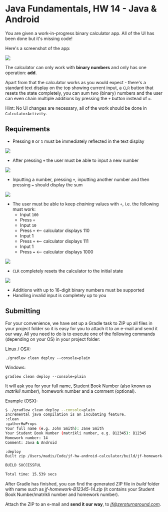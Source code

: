 # Java Fundamentals, HW 14 - Java & Android

You are given a work-in-progress binary calculator app. All of the UI has been done but it's missing code!

Here's a screenshot of the app:

![](calculator.png)

The calculator can only work with **binary numbers** and only has one operation: **add**.

Apart from that the calculator works as you would expect - there's a standard text display on the top
showing current input, a `CLR` button that resets the state completely, you can sum two (binary) numbers
and the user can even chain multiple additions by pressing the `+` button instead of `=`.

Hint: No UI changes are necessary, all of the work should be done in `CalculatorActivity`.

## Requirements

* Pressing `0` or `1` must be immediately reflected in the text display

![](req1input.gif)

* After pressing `+` the user must be able to input a new number

![](req2plusclears.gif)

* Inputting a number, pressing `+`, inputting another number and then pressing `=` should display the sum

![](req3addition.gif)

* The user must be able to keep _chaining_ values with `+`, i.e. the following must work:
  * Input `100`
  * Press `+`
  * Input `10`
  * Press `+` <-- calculator displays 110
  * Input 1
  * Press `+` <-- calculator displays 111
  * Input 1
  * Press `=` <-- calculator displays 1000

![](req4chain.gif)

* `CLR` completely resets the calculator to the initial state

![](req5clr.gif)

* Additions with up to 16-digit binary numbers must be supported
* Handling invalid input is completely up to you

## Submitting

For your convenience, we have set up a Gradle task to ZIP up all
files in your project folder so it is easy for you to attach it
to an e-mail and send it our way. All you need to do is to
execute one of the following commands (depending on your OS)
in your project folder:

Linux / OSX:
```
./gradlew clean deploy --console=plain
```

Windows:
```
gradlew clean deploy --console=plain
```

It will ask you for your full name, Student Book Number (also
known as *matrikli number*), homework number and a comment (optional).

Example (OSX):

```bash
$ ./gradlew clean deploy --console=plain
Incremental java compilation is an incubating feature.
:clean
:gatherHwProps
Your full name (e.g. John Smith): Jane Smith
Your Student Book Number (matrikli number, e.g. B12345): B12345
Homework number: 14
Comment: Java & Android

:deploy
Built zip /Users/madis/Code/jf-hw-android-calculator/build/jf-homework-B12345-14.zip

BUILD SUCCESSFUL

Total time: 15.539 secs
```

After Gradle has finished, you can find the generated ZIP file in *build* folder with name such as
*jf-homework-B12345-14.zip* (it contains your Student Book Number/matrikli number and homework number).

Attach the ZIP to an e-mail and **send it our way**, to *jf@zeroturnaround.com*.
